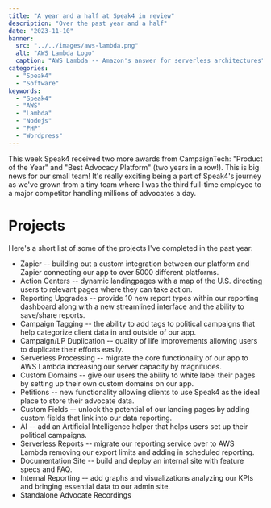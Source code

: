 ```yaml
---
title: "A year and a half at Speak4 in review"
description: "Over the past year and a half"
date: "2023-11-10"
banner:
  src: "../../images/aws-lambda.png"
  alt: "AWS Lambda Logo"
  caption: "AWS Lambda -- Amazon's answer for serverless architectures"
categories:
  - "Speak4"
  - "Software"
keywords:
  - "Speak4"
  - "AWS"
  - "Lambda"
  - "Nodejs"
  - "PHP"
  - "Wordpress"
---
```


This week Speak4 received two more awards from CampaignTech: "Product of the Year" and "Best Advocacy Platform" (two years in a row!).
This is big news for our small team! It's really exciting being a part of Speak4's journey as we've grown from a tiny team where I was the third full-time employee to a major competitor handling millions of advocates a day.

# Projects

Here's a short list of some of the projects I've completed in the past year:
- Zapier -- building out a custom integration between our platform and Zapier connecting our app to over 5000 different platforms.
- Action Centers -- dynamic landingpages with a map of the U.S. directing users to relevant pages where they can take action.
- Reporting Upgrades -- provide 10 new report types within our reporting dashboard along with a new streamlined interface and the ability to save/share reports.
- Campaign Tagging -- the ability to add tags to political campaigns that help categorize client data in and outside of our app.
- Campaign/LP Duplication -- quality of life improvements allowing users to duplicate their efforts easily.
- Serverless Processing -- migrate the core functionality of our app to AWS Lambda increasing our server capacity by magnitudes.
- Custom Domains -- give our users the ability to white label their pages by setting up their own custom domains on our app.
- Petitions -- new functionality allowing clients to use Speak4 as the ideal place to store their advocate data.
- Custom Fields -- unlock the potential of our landing pages by adding custom fields that link into our data reporting.
- AI -- add an Artificial Intelligence helper that helps users set up their political campaigns.
- Serverless Reports -- migrate our reporting service over to AWS Lambda removing our export limits and adding in scheduled reporting.
- Documentation Site -- build and deploy an internal site with feature specs and FAQ.
- Internal Reporting -- add graphs and visualizations analyzing our KPIs and bringing essential data to our admin site.
- Standalone Advocate Recordings

<!-- ---
title: "How to utilize serverless architecture to increase web traffic capacity"
description: "Harnessing the power of serverless architecture to increase traffic capacity exponentially"
date: "2023-08-25"
banner:
  src: "../../images/aws-lambda.png"
  alt: "AWS Lambda Logo"
  caption: "AWS Lambda -- Amazon's answer for serverless architectures"
categories:
  - "Speak4"
  - "Software"
  - "Serverless"
  - "AWS Lambda"
keywords:
  - "Speak4"
  - "AWS"
  - "Lambda"
  - "Nodejs"
---

Serverless Architecture is all the rage these days. By moving capabilities on

### Context
In the beginning of 2023, I started on a project for Speak4 codenamed <u>Core Lightspeed</u>...
Speak4's customer base was rapidly growing and we had taken on some large clients near the end of 2022.
Crucially, we projected a 300% increase in the number of active users of our site (hitting a total of over 1.5 million)!
However, this level of activity concerned our team. 
If a significant amount of advocates took action to contact their lawmaker at the same time, could our server handle the traffic?
After digging through our data and doing some testing, I discovered the following:
- Our highest number of submissions per second (at the time): 6
- The capacity of requests our server could take before crashing: &lt;25
Not good. If any large campaign brought in a significant amount of advocates at once, we could be in trouble.

### Why use Serverless Architecture?
Here's where AWS Lambda comes in. AWS Lambda is Amazon's tool for creating serverless functions.
By switching to -->